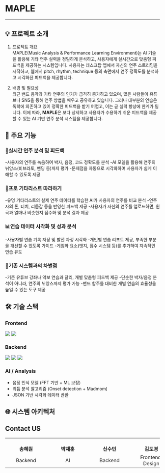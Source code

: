 # MAPLE

---

## 💡 프로젝트 소개

1. 프로젝트 개요<br/>
   MAPLE(Music Analysis & Performance Learning Environment)는 AI 기술을 활용해 기타 연주 실력을 정밀하게 분석하고, 사용자에게 실시간으로 맞춤형 피드백을 제공하는 시스템입니다. 사용자는 데스크탑 앱에서 자신의 연주 스트리밍을 시작하고, 웹에서 pitch, rhythm, technique 등의 측면에서 연주 정확도를 분석하고 시각화된 피드백을 제공합니다.

2. 배경 및 필요성<br/>
   최근 밴드 음악과 기타 연주의 인기가 급격히 증가하고 있으며, 많은 사람들이 유튜브나 SNS을 통해 연주 방법을 배우고 공유하고 있습니다. 그러나 대부분의 연습은 독학에 의존하고 있어 정확한 피드백을 받기 어렵고, 이는 곧 실력 향상에 한계가 됩니다. 이에 따라, **MAPLE**은 보다 상세하고 사용자가 수용하기 쉬운 피드백을 제공할 수 있는 AI 기반 연주 분석 시스템을 제공합니다.

## 🦾 주요 기능
### 🎵실시간 연주 분석 및 피드백
-사용자의 연주를 녹음하여 박자, 음정, 코드 정확도를 분석
-AI 모델을 활용해 연주의 뉘앙스(비브라토, 밴딩 등)까지 평가
-문제점을 자동으로 시각화하여 사용자가 쉽게 이해할 수 있도록 제공

### 🎸프로 기타리스트 따라하기
-유명 기타리스트의 실제 연주 데이터를 학습한 AI가 사용자의 연주를 비교 분석
-연주자의 톤, 터치, 리듬감 등을 반영한 피드백 제공
-사용자가 자신의 연주를 업로드하면, 원곡과 얼마나 비슷한지 점수화 및 분석 결과 제공

### 📊연습 데이터 시각화 및 성과 분석
-사용자별 연습 기록 저장 및 발전 과정 시각화
-개인별 연습 리포트 제공, 부족한 부분을 개선할 수 있도록 가이드
-게임화 요소(뱃지, 점수 시스템 등)를 추가하여 지속적인 연습 유도

### 🚀기존 시스템과의 차별점
-기존 유튜브 강좌나 악보 연습과 달리, 개별 맞춤형 피드백 제공
-단순한 박자/음정 분석이 아니라, 연주의 뉘앙스까지 평가 가능
-밴드 합주를 대비한 개별 연습의 효율성을 높일 수 있는 도구 제공

## 🛠 기술 스택

### Frontend
<img src="https://img.shields.io/badge/react-%2320232a.svg?style=for-the-badge&logo=react&logoColor=%2361DAFB"/>
<img src="https://img.shields.io/badge/tailwindcss-%2338B2AC.svg?style=for-the-badge&logo=tailwind-css&logoColor=white"/>

### Backend
<img src="https://img.shields.io/badge/python-3670A0?style=for-the-badge&logo=python&logoColor=ffdd54"/>
<img src="https://img.shields.io/badge/FastAPI-005571?style=for-the-badge&logo=fastapi"/>
<img src="https://img.shields.io/badge/firebase-%23039BE5.svg?style=for-the-badge&logo=firebase"/>


### AI / Analysis
- 음정 인식 모델 (FFT 기반 + ML 보정)
- 리듬 분석 알고리즘 (Onset detection + Madmom)
- JSON 기반 시각화 데이터 반환

## 🌐 시스템 아키텍처

## Contact US
<table>
  <tr align="center">
    <td style="min-width: 120px;">
      <br />
      <b>송혜원</b><br />
    </td>
    <td style="min-width: 120px;">
      <br />
      <b>박재훈</b><br />
    </td>
    <td style="min-width: 120px;">
      <br />
      <b>신수민</b><br />
    </td>
    <td style="min-width: 120px;">
      <br />
      <b>김도경</b><br />
    </td>
    <td style="min-width: 120px;">
      <br />
      <b>박지민</b><br />
    </td>
    <td style="min-width: 120px;">
      <br />
      <b>이정윤</b><br />
    </td>
  </tr>
  <tr align="center">
    <td>Backend</td>
    <td>AI</td>
    <td>Backend</td>
    <td>Frontend, Design</td>
    <td>Frontend, Design</td>
    <td>Frontend, Design</td>
  </tr>
</table>
